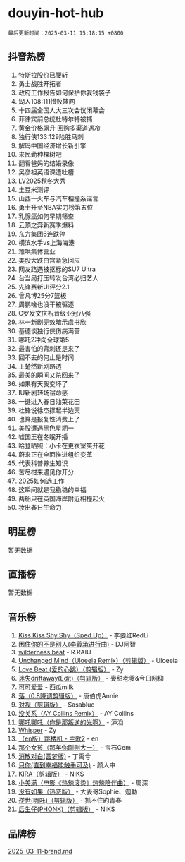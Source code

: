 # douyin-hot-hub

`最后更新时间：2025-03-11 15:18:15 +0800`

## 抖音热榜

1. 特斯拉股价已腰斩
1. 勇士战胜开拓者
1. 政府工作报告如何保护你我钱袋子
1. 湖人108:111惜败篮网
1. 十四届全国人大三次会议闭幕会
1. 菲律宾前总统杜特尔特被捕
1. 黄金价格飙升 回购多渠道遇冷
1. 独行侠133:129险胜马刺
1. 解码中国经济增长新引擎
1. 来民勤种棵树吧
1. 翻看爸妈的结婚录像
1. 吴彦祖英语课遭吐槽
1. LV2025秋冬大秀
1. 土豆米测评
1. 山西一火车与汽车相撞系谣言
1. 勇士升至NBA实力榜第五位
1. 乳腺癌如何早期筛查
1. 云顶之弈新赛季爆料
1. 东方集团6连跌停
1. 横滨水手vs上海海港
1. 难哄集体营业
1. 美股大跌白宫紧急回应
1. 网友路遇被抠标的SU7 Ultra
1. 台当局打压转发台湾必归艺人
1. 先锋赛新UI评分2.1
1. 曾凡博25分7篮板
1. 周鹏啥也没干被驱逐
1. C罗发文庆祝晋级亚冠八强
1. 林一新剧无效暗示虞书欣
1. 基德谈独行侠伤病满营
1. 哪吒2冲向全球第5
1. 最害怕的背刺还是来了
1. 回不去的何止是时间
1. 王楚然新剧路透
1. 最美的瞬间又杀回来了
1. 如果有天我变坏了
1. IU新剧转场宿命感
1. 一键进入春日油菜花田
1. 杜锋说徐杰撑起半边天
1. 也算是报复性消费上了
1. 美股遭遇黑色星期一
1. 嘘国王在冬眠开播
1. 哈登晒照：小卡在更衣室笑开花
1. 蔚来正在全面推进组织变革
1. 代表科普养生知识
1. 苦尽柑来遇见你开分
1. 2025如何选工作
1. 这瞬间就是我稳稳的幸福
1. 两船只在英国海岸附近相撞起火
1. 妆出春日生命力

## 明星榜

暂无数据

## 直播榜

暂无数据

## 音乐榜

1. [Kiss Kiss Shy Shy（Sped Up）](https://sf3-cdn-tos.douyinstatic.com/obj/tos-cn-ve-2774/oYpXDAeGgQK0zfPaji7iKUixpCXFGILeLGmvYA) - 李要红RedLi
1. [困住你的不是别人(李羲承进行曲)](https://sf3-cdn-tos.douyinstatic.com/obj/tos-cn-ve-2774/okWrrVL1iQGZbfHVeCPAe7IaerYfM2jEQi5mNI) - DJ阿智
1. [wilderness beat](https://sf3-cdn-tos.douyinstatic.com/obj/tos-cn-ve-2774/o0oBmODSFCpfFdLRGzAAFC2ah9AIMEQfAOueVE) - R.RAIU
1. [Unchanged Mind（Uloeeia Remix）（剪辑版）](https://sf3-cdn-tos.douyinstatic.com/obj/tos-cn-ve-2774/oIHYu1YfsziJqmggAqBsXOiiI2Y1QB6I61RsMW) - Uloeeia
1. [Love Beat  (爱的心跳）（剪辑版）](https://sf3-cdn-tos.douyinstatic.com/obj/tos-cn-ve-2774/oUlARwvEINIisZ9nCnKMZiYFGfCCYLtDADDBge) - Zy
1. [迷失driftaway(Edit)（剪辑版）](https://sf3-cdn-tos.douyinstatic.com/obj/tos-cn-ve-2774/ogaa1xGNeFO6FCaMgO8PzzAceEI4fBLDMi15H3) - 喪甜老爹&今日网抑
1. [可可爱爱](https://sf3-cdn-tos.douyinstatic.com/obj/tos-cn-ve-2774/0deb1e75aea643b9927ba26aaafa29dd) - 西瓜milk
1. [落（0.8降调剪辑版）](https://sf3-cdn-tos.douyinstatic.com/obj/tos-cn-ve-2774/ociN0WUv3APijBYr6DUmAHmdkZ5MjM6gIF3iA) - 唐伯虎Annie
1. [对视（剪辑版）](https://sf3-cdn-tos.douyinstatic.com/obj/tos-cn-ve-2774/ogKtIhiB0WfAa18F9z3uWODMtZi2ysB1VuAIsQ) - Sasablue
1. [没关系（AY Collins Remix）](https://sf3-cdn-tos.douyinstatic.com/obj/tos-cn-ve-2774/oIBbI5Ghw4zdUCQMJrDEFaAQilZP3EIDSi7MW) - AY Collins
1. [哪吒哪吒（你是那叛逆的光啊）](https://sf3-cdn-tos.douyinstatic.com/obj/tos-cn-ve-2774/oUkQCgCDnBanFehFEFQDxCQntAOIfp9gyZYFVo) - 沪滔
1. [Whisper](https://sf5-hl-cdn-tos.douyinstatic.com/obj/tos-cn-ve-2774/oEeYKDxIDCFuArkftgkGqCnG7xZtRC2rEMKBQi) - Zy
1. [（en版）跳楼机 - 主歌2](https://sf3-cdn-tos.douyinstatic.com/obj/tos-cn-ve-2774/oklN6GvgQ2L8DpPeaAGf1gPeyKzjXFwHIwoCZv) - en
1. [那个女孩（那年你刚刚大一）](https://sf3-cdn-tos.douyinstatic.com/obj/tos-cn-ve-2774/o4IZw7TlivwiBBBMA2rIgWrGNIrjFroh6bPqQ) - 宝石Gem
1. [消散对白(圆梦版)](https://sf3-cdn-tos.douyinstatic.com/obj/tos-cn-ve-2774/og4jB5I5IizzoZVAAAzWgBMAsMDWoArfwBOiFs) - 丁禹兮
1. [只你(直到幸福能触手可及)](https://sf3-cdn-tos.douyinstatic.com/obj/tos-cn-ve-2774/o0lBkRDzFTeaVSUz3ZZSCBVtZ5DIMQGfgmEAuE) - 颜人中
1. [KIRA（剪辑版）](https://sf3-cdn-tos.douyinstatic.com/obj/tos-cn-ve-2774/o0Bq3TvdHqOfzihWrHyABMociuMA3Inwsbx9Wi) - NIKS
1. [小美满（电影《热辣滚烫》热辣陪伴曲）](https://sf3-cdn-tos.douyinstatic.com/obj/tos-cn-ve-2774/o0GAn2lSgfZIDUgtevCGDQYnFg4CwnrBaxbTZL) - 周深
1. [没有如果（热恋版）](https://sf5-hl-cdn-tos.douyinstatic.com/obj/tos-cn-ve-2774/o4iETqbxIThtCXlBeV0DfAhZsbCFGhagYupnMx) - 大表哥Sophie、迦勒
1. [逆世(哪吒)（剪辑版）](https://sf5-hl-cdn-tos.douyinstatic.com/obj/tos-cn-ve-2774/oMIEZAfEogrLnzfDWMBiZKCWuXIUFLtRDsOFWs) - 抓不住旳青春
1. [后生仔(PHONK)（剪辑版）](https://sf3-cdn-tos.douyinstatic.com/obj/tos-cn-ve-2774/o0TzmfumdQAJ1aGG9F5LfTXIYeGcqYKRPAeFdJ) - NIKS

## 品牌榜

[2025-03-11-brand.md](2025-03-11-brand.md)
